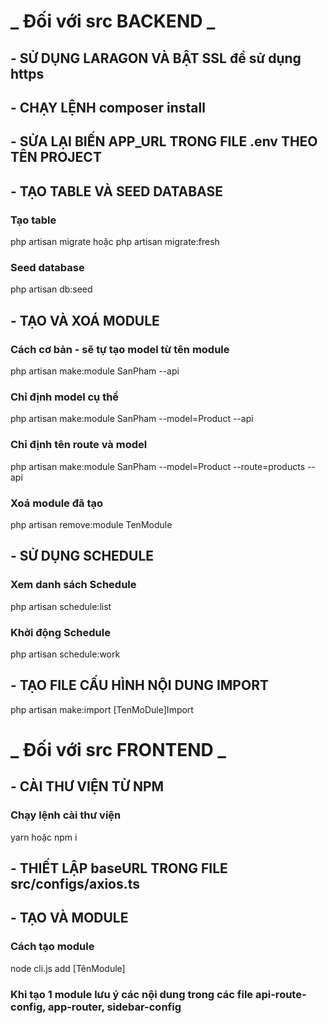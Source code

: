 # **_ Đối với src BACKEND _**

## - SỬ DỤNG LARAGON VÀ BẬT SSL để sử dụng https

## - CHẠY LỆNH composer install

## - SỬA LẠI BIẾN APP_URL TRONG FILE .env THEO TÊN PROJECT

## - TẠO TABLE VÀ SEED DATABASE

### Tạo table

php artisan migrate hoặc php artisan migrate:fresh

### Seed database

php artisan db:seed

## - TẠO VÀ XOÁ MODULE

### Cách cơ bản - sẽ tự tạo model từ tên module

php artisan make:module SanPham --api

### Chỉ định model cụ thể

php artisan make:module SanPham --model=Product --api

### Chỉ định tên route và model

php artisan make:module SanPham --model=Product --route=products --api

### Xoá module đã tạo

php artisan remove:module TenModule

## - SỬ DỤNG SCHEDULE

### Xem danh sách Schedule

php artisan schedule:list

### Khởi động Schedule

php artisan schedule:work

## - TẠO FILE CẤU HÌNH NỘI DUNG IMPORT

php artisan make:import [TenMoDule]Import

# **_ Đối với src FRONTEND _**

## - CÀI THƯ VIỆN TỪ NPM

### Chạy lệnh cài thư viện

yarn hoặc npm i

## - THIẾT LẬP baseURL TRONG FILE src/configs/axios.ts

## - TẠO VÀ MODULE

### Cách tạo module

node cli.js add [TênModule]

### Khi tạo 1 module lưu ý các nội dung trong các file api-route-config, app-router, sidebar-config
